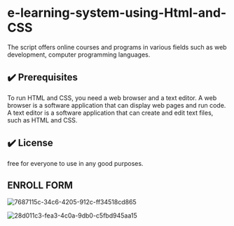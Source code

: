 # e-learning-system-using-Html-and-CSS
The script offers online courses and programs in various fields such as web development, computer programming languages.

## :heavy_check_mark: Prerequisites
<!--Remove the below lines and add yours -->
To run HTML and CSS, you need a web browser and a text editor. 
A web browser is a software application that can display web pages and run code.
A text editor is a software application that can create and edit text files, such as HTML and CSS.

## :heavy_check_mark: License

free for everyone to use in any good purposes.

## ENROLL FORM

![7687115c-34c6-4205-912c-ff34518cd865](https://github.com/Raviteja4467/e-learning-system-using-Html-and-CSS/assets/123094230/7c7e87b5-ae68-4839-8655-33956c947a7d)

![28d011c3-fea3-4c0a-9db0-c5fbd945aa15](https://github.com/Raviteja4467/e-learning-system-using-Html-and-CSS/assets/123094230/1be35042-62a9-4318-8648-9d2ceb67c8b7)
